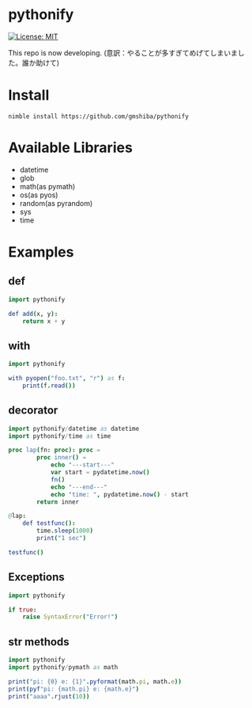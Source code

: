 # pythonify
[![License: MIT](https://img.shields.io/badge/License-MIT-yellow.svg)](https://opensource.org/licenses/MIT)

This repo is now developing.
(意訳：やることが多すぎてめげてしまいました。誰か助けて)

# Install

```
nimble install https://github.com/gmshiba/pythonify
```

# Available Libraries

* datetime
* glob
* math(as pymath)
* os(as pyos)
* random(as pyrandom)
* sys
* time

# Examples

## def

```nim
import pythonify

def add(x, y):
    return x + y
```

## with

```nim
import pythonify

with pyopen("foo.txt", "r") as f:
    print(f.read())
```

## decorator

```nim
import pythonify/datetime as datetime
import pythonify/time as time

proc lap(fn: proc): proc =
        proc inner() =
            echo "---start---"
            var start = pydatetime.now()
            fn()
            echo "---end---"
            echo "time: ", pydatetime.now() - start
        return inner

@lap:
    def testfunc():
        time.sleep(1000)
        print("1 sec")

testfunc()
```

## Exceptions

```nim
import pythonify

if true:
    raise SyntaxError("Error!")
```

## str methods

```nim
import pythonify
import pythonify/pymath as math

print("pi: {0} e: {1}".pyformat(math.pi, math.e))
print(pyf"pi: {math.pi} e: {math.e}")
print("aaaa".rjust(10))
```
